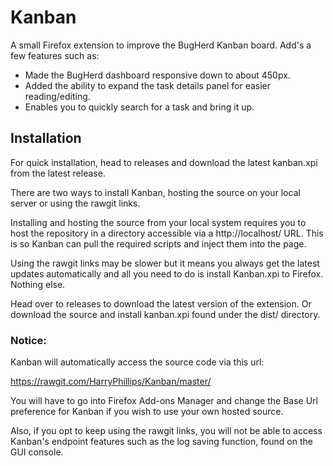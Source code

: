 # Kanban
A small Firefox extension to improve the BugHerd Kanban board. Add's a few features such as:
+ Made the BugHerd dashboard responsive down to about 450px.
+ Added the ability to expand the task details panel for easier reading/editing.
+ Enables you to quickly search for a task and bring it up.

## Installation
For quick installation, head to releases and download the latest kanban.xpi from the latest release.

There are two ways to install Kanban, hosting the source on your local server or
using the rawgit links.

Installing and hosting the source from your local system requires you to host the repository in a directory
accessible via a http://localhost/ URL. This is so Kanban can pull the required
scripts and inject them into the page.

Using the rawgit links may be slower but it means you always get the latest
updates automatically and all you need to do is install Kanban.xpi to Firefox. Nothing else.

Head over to releases to download the latest version of the extension. Or download the source and install kanban.xpi found under the dist/ directory.

### Notice:
Kanban will automatically access the source code via this url:

https://rawgit.com/HarryPhillips/Kanban/master/

You will have to go into Firefox Add-ons Manager and change the Base Url preference
for Kanban if you wish to use your own hosted source.

Also, if you opt to keep using the rawgit links, you will not be able to access
Kanban's endpoint features such as the log saving function, found on the GUI console.
